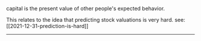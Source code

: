 capital is the present value of other people's expected behavior.  

This relates to the idea that predicting stock valuations is very hard.  see:
[[2021-12-31-prediction-is-hard]]
****
